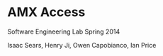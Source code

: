 AMX Access
=========

Software Engineering Lab Spring 2014

Isaac Sears, Henry Ji, Owen Capobianco, Ian Price

